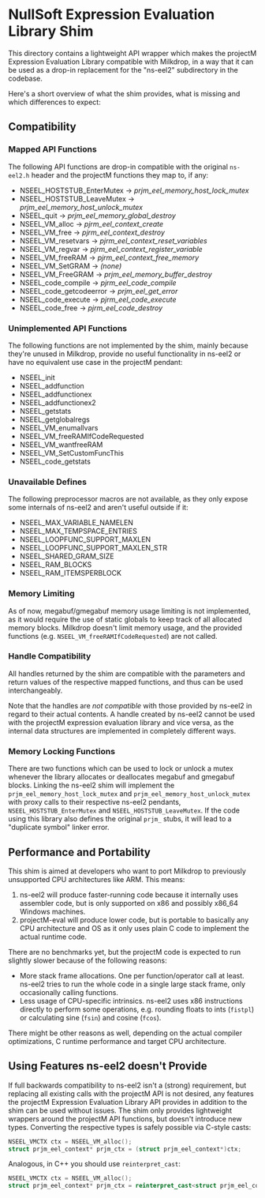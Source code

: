 NullSoft Expression Evaluation Library Shim
===========================================

This directory contains a lightweight API wrapper which makes the projectM Expression Evaluation Library compatible
with Milkdrop, in a way that it can be used as a drop-in replacement for the "ns-eel2" subdirectory in the codebase.

Here's a short overview of what the shim provides, what is missing and which differences to expect:

## Compatibility

### Mapped API Functions

The following API functions are drop-in compatible with the original `ns-eel2.h` header and the projectM functions they
map to, if any:

- NSEEL_HOSTSTUB_EnterMutex -> _prjm_eel_memory_host_lock_mutex_
- NSEEL_HOSTSTUB_LeaveMutex -> _prjm_eel_memory_host_unlock_mutex_
- NSEEL_quit -> _prjm_eel_memory_global_destroy_
- NSEEL_VM_alloc -> _pjrm_eel_context_create_
- NSEEL_VM_free -> _pjrm_eel_context_destroy_
- NSEEL_VM_resetvars -> _pjrm_eel_context_reset_variables_
- NSEEL_VM_regvar -> _pjrm_eel_context_register_variable_
- NSEEL_VM_freeRAM -> _pjrm_eel_context_free_memory_
- NSEEL_VM_SetGRAM -> _(none)_
- NSEEL_VM_FreeGRAM -> _prjm_eel_memory_buffer_destroy_
- NSEEL_code_compile -> _pjrm_eel_code_compile_
- NSEEL_code_getcodeerror -> _prjm_eel_get_error_
- NSEEL_code_execute -> _pjrm_eel_code_execute_
- NSEEL_code_free -> _pjrm_eel_code_destroy_

### Unimplemented API Functions

The following functions are not implemented by the shim, mainly because they're unused in Milkdrop,
provide no useful functionality in ns-eel2 or have no equivalent use case in the projectM pendant:

- NSEEL_init
- NSEEL_addfunction
- NSEEL_addfunctionex
- NSEEL_addfunctionex2
- NSEEL_getstats
- NSEEL_getglobalregs
- NSEEL_VM_enumallvars
- NSEEL_VM_freeRAMIfCodeRequested
- NSEEL_VM_wantfreeRAM
- NSEEL_VM_SetCustomFuncThis
- NSEEL_code_getstats

### Unavailable Defines

The following preprocessor macros are not available, as they only expose some internals of ns-eel2 and aren't useful
outside if it:

- NSEEL_MAX_VARIABLE_NAMELEN
- NSEEL_MAX_TEMPSPACE_ENTRIES
- NSEEL_LOOPFUNC_SUPPORT_MAXLEN
- NSEEL_LOOPFUNC_SUPPORT_MAXLEN_STR
- NSEEL_SHARED_GRAM_SIZE
- NSEEL_RAM_BLOCKS
- NSEEL_RAM_ITEMSPERBLOCK

### Memory Limiting

As of now, megabuf/gmegabuf memory usage limiting is not implemented, as it would require the use of static globals to
keep track of all allocated memory blocks. Milkdrop doesn't limit memory usage, and the provided functions (e.g.
`NSEEL_VM_freeRAMIfCodeRequested`) are not called.

### Handle Compatibility

All handles returned by the shim are compatible with the parameters and return values of the respective mapped
functions, and thus can be used interchangeably.

Note that the handles are _not compatible_ with those provided by ns-eel2 in regard to their actual contents. A handle
created by ns-eel2 cannot be used with the projectM expression evaluation library and vice versa, as the internal data
structures are implemented in completely different ways.

### Memory Locking Functions

There are two functions which can be used to lock or unlock a mutex whenever the library allocates or deallocates
megabuf and gmegabuf blocks. Linking the ns-eel2 shim will implement the `prjm_eel_memory_host_lock_mutex`
and `prjm_eel_memory_host_unlock_mutex` with proxy calls to their respective ns-eel2
pendants, `NSEEL_HOSTSTUB_EnterMutex` and `NSEEL_HOSTSTUB_LeaveMutex`. If the code using this library also defines the
original `prjm_` stubs, it will lead to a "duplicate symbol" linker error.

## Performance and Portability

This shim is aimed at developers who want to port Milkdrop to previously unsupported CPU architectures like ARM. This
means:

1. ns-eel2 will produce faster-running code because it internally uses assembler code, but is only supported on x86 and
   possibly x86_64 Windows machines.
2. projectM-eval will produce lower code, but is portable to basically any CPU architecture and OS as it only uses plain
   C code to implement the actual runtime code.

There are no benchmarks yet, but the projectM code is expected to run slightly slower because of the following reasons:

- More stack frame allocations. One per function/operator call at least. ns-eel2 tries to run the whole code in a single
  large stack frame, only occasionally calling functions.
- Less usage of CPU-specific intrinsics. ns-eel2 uses x86 instructions directly to perform some operations, e.g.
  rounding floats to ints (`fistpl`) or calculating sine (`fsin`) and cosine (`fcos`).

There might be other reasons as well, depending on the actual compiler optimizations, C runtime performance and target
CPU architecture.

## Using Features ns-eel2 doesn't Provide

If full backwards compatibility to ns-eel2 isn't a (strong) requirement, but replacing all existing calls with the
projectM API is not desired, any features the projectM Expression Evaluation Library API provides in addition to the
shim can be used without issues. The shim only provides lightweight wrappers around the projectM API functions, but
doesn't introduce new types. Converting the respective types is safely possible via C-style casts:

```c
NSEEL_VMCTX ctx = NSEEL_VM_alloc();
struct prjm_eel_context* prjm_ctx = (struct prjm_eel_context*)ctx;
```

Analogous, in C++ you should use `reinterpret_cast`:

```c++
NSEEL_VMCTX ctx = NSEEL_VM_alloc();
struct prjm_eel_context* prjm_ctx = reinterpret_cast<struct prjm_eel_context*>(ctx);
```
